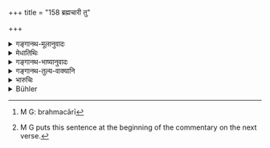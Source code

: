 +++
title = "158 ब्रह्मचारी तु"

+++

<details><summary>गङ्गानथ-मूलानुवादः</summary>

If a person keeping a vow happens, in any way, to eat honey or meat, he should perform the original Kṛcchra, and then complete the remainder of his vow.—(158)
</details>

<details><summary>मेधातिथिः</summary>

**व्रतचारी**[^२५०] प्रयुक्तो ब्रह्मचर्याश्रमस्थ एव । **कथंचन** आपद्य् अपीत्य् अर्थः । "प्राणानाम् एव चात्यये" (म्ध् ५.२७) इत्य् आपदि विधानात्, असति दोषे न तनिर्घातार्थम् एतत् प्रायश्चित्तम् । किं तर्हि, निमित्तमात्रपर्यवसायि वचनात् क्रियते । **प्राकृतं** प्राजापत्यम्, प्रकृतौ भवं प्राकृतम् । सर्वकृच्छ्राणां प्रकृतित्वाद् एवम् उच्यते । **व्रतशेषं समापयेत्** । अकृतप्रायश्चित्तस्यावशिष्टव्रतसमाप्ताव् अनधिकारम् आह[^२५१] ॥ ११.१५८ ॥


[^२५१]:
     M G puts this sentence at the beginning of the commentary on the next verse.


[^२५०]:
     M G: brahmacārī
</details>

<details><summary>गङ्गानथ-भाष्यानुवादः</summary>

‘*Person keeping a vow*’—*i.e*., one who is still in the stage of the Religious Student.

‘*In any way*’—*i.e*., even in normal times; in abnormal times, when life is in danger, the eating of the two things has been permitted; so that there being nothing wrong in such eating, the present verse cannot he taken as laying down as an expiation for the same, thereby contradicting what has gone before. Hence what the meaning is that the expiation is necessary only under certain conditions, not always.

‘*Original Kṛcchra*’—*i.e*., the *Prājāpatya*; which is called ‘original,’ because it forms the *origin* or *archetype* of all
*Kṛcchras*.

‘*He should complete the remainder of his vow*’—This shows that until the prescribed expiation has been performed, the man is not entitled to complete the vow.—(158)
</details>

<details><summary>गङ्गानथ-तुल्य-वाक्यानि</summary>

*Vaśiṣṭha*, (23.11).—‘If a Student eats meat which has been given to him
as leavings, he shall perform the *Kṛcchra* penance of twelve days’
duration, and afterwards complete his vow.’

*Viṣṇu* (51.45).—‘If a Student eats honey or meat at any time, he must
perform the *Prājāpatya* penance.’

*Yājñavalkya* (3.282).—‘If the Student eats honey or meat, he should
perform the *Kṛcchra* penance, and then complete the rest of the vows.’
</details>

<details><summary>भारुचिः</summary>

श्राद्धे, अन्यत्र वा ॥ ११.१५७ ॥
</details>

<details><summary>Bühler</summary>

159	But a student who on any occasion eats honey or meat, shall perform an ordinary Krikkhra (penance), and afterwards complete his vow (of studentship).
</details>
